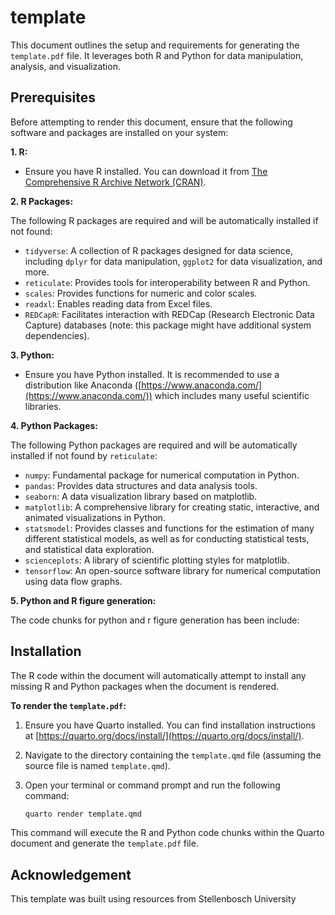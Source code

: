 # template

This document outlines the setup and requirements for generating the `template.pdf` file. It leverages both R and Python for data manipulation, analysis, and visualization.

## Prerequisites

Before attempting to render this document, ensure that the following software and packages are installed on your system:

**1. R:**

   - Ensure you have R installed. You can download it from [The Comprehensive R Archive Network (CRAN)](https://cran.r-project.org/).

**2. R Packages:**

   The following R packages are required and will be automatically installed if not found:

   - `tidyverse`: A collection of R packages designed for data science, including `dplyr` for data manipulation, `ggplot2` for data visualization, and more.
   - `reticulate`: Provides tools for interoperability between R and Python.
   - `scales`: Provides functions for numeric and color scales.
   - `readxl`: Enables reading data from Excel files.
   - `REDCapR`: Facilitates interaction with REDCap (Research Electronic Data Capture) databases (note: this package might have additional system dependencies).

**3. Python:**

   - Ensure you have Python installed. It is recommended to use a distribution like Anaconda ([https://www.anaconda.com/](https://www.anaconda.com/)) which includes many useful scientific libraries.

**4. Python Packages:**

   The following Python packages are required and will be automatically installed if not found by `reticulate`:

   - `numpy`: Fundamental package for numerical computation in Python.
   - `pandas`: Provides data structures and data analysis tools.
   - `seaborn`: A data visualization library based on matplotlib.
   - `matplotlib`: A comprehensive library for creating static, interactive, and animated visualizations in Python.
   - `statsmodel`: Provides classes and functions for the estimation of many different statistical models, as well as for conducting statistical tests, and statistical data exploration.
   - `scienceplots`: A library of scientific plotting styles for matplotlib.
   - `tensorflow`: An open-source software library for numerical computation using data flow graphs.

**5. Python and R figure generation:**

   The code chunks for python and r figure generation has been include:

## Installation

The R code within the document will automatically attempt to install any missing R and Python packages when the document is rendered.

**To render the `template.pdf`:**

1.  Ensure you have Quarto installed. You can find installation instructions at [https://quarto.org/docs/install/](https://quarto.org/docs/install/).
2.  Navigate to the directory containing the `template.qmd` file (assuming the source file is named `template.qmd`).
3.  Open your terminal or command prompt and run the following command:

    ```bash
    quarto render template.qmd
    ```

   This command will execute the R and Python code chunks within the Quarto document and generate the `template.pdf` file.

## Acknowledgement

This template was built using resources from Stellenbosch University
